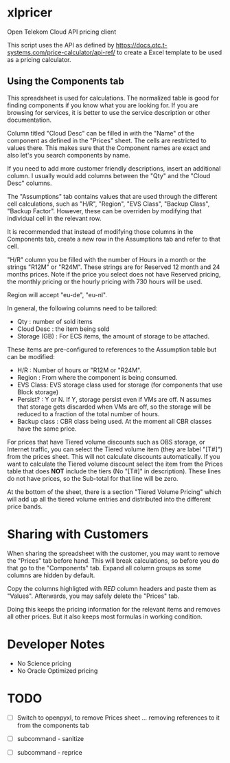 # xlpricer

Open Telekom Cloud API pricing client

This script uses the API as defined by https://docs.otc.t-systems.com/price-calculator/api-ref/
to create a Excel template to be used as a pricing calculator.

## Using the Components tab

This spreadsheet is used for calculations.  The normalized table
is good for finding components if you know what you are looking
for.  If you are browsing for services, it is better to use the
service description or other documentation.

Column titled "Cloud Desc" can be filled in with the "Name" of the
component as defined in the "Prices" sheet.  The cells are restricted
to values there.  This makes sure that the Component names are exact
and also let's you search components by name.

If you need to add more customer friendly descriptions, insert an
additional column.  I usually would add columns between the "Qty" and
the "Cloud Desc" columns.

The "Assumptions" tab contains values that are used through the
different cell calculations, such as "H/R", "Region", "EVS Class",
"Backup Class", "Backup Factor".  However, these can be overriden
by modifying that individual cell in the relevant row.

It is recommended that instead of modifying those columns in the
Components tab, create a new row in the Assumptions tab and refer
to that cell.

"H/R" column you be filled with the number of Hours in a month or
the strings "R12M" or "R24M".  These strings are for Reserved 12
month and 24 months prices.  Note if the price you select does
not have Reserved pricing, the monthly pricing or the hourly pricing
with 730 hours will be used.

Region will accept "eu-de", "eu-nl".

In general, the following columns need to be tailored:

- Qty : number of sold items
- Cloud Desc : the item being sold
- Storage (GB) : For ECS items, the amount of storage to be attached.

These items are pre-configured to references to the Assumption table
but can be modified:

- H/R : Number of hours or "R12M or "R24M".
- Region : From where the component is being consumed.
- EVS Class: EVS storage class used for storage (for components
  that use Block storage)
- Persist? : Y or N.  If Y, storage persist even if VMs are off.
  N assumes that storage gets discarded when VMs are off, so the
  storage will be reduced to a fraction of the total number of hours.
- Backup class : CBR class being used.  At the moment all CBR classes
  have the same price.

For prices that have Tiered volume discounts such as OBS storage, or
Internet traffic, you can select the Tiered volume item (they are
label "[T#]") from the prices sheet.  This will not calculate
discounts automatically.  If you want to calculate the Tiered volume
discount select the item from the Prices table that does **NOT**
include the tiers (No "[T#]" in description).  These lines do
not have prices, so the Sub-total for that line will be zero.

At the bottom of the sheet, there is a section "Tiered Volume Pricing"
which will add up all the tiered volume entries and distributed into
the different price bands.

# Sharing with Customers

When sharing the spreadsheet with the customer, you may want to remove
the "Prices" tab before hand.  This will break calculations, so
before you do that go to the "Components" tab.  Expand all column
groups as some columns are hidden by default.

Copy the columns highligted with *RED* column headers and paste them
as "Values".  Afterwards, you may safely delete the "Prices" tab.

Doing this keeps the pricing information for the relevant items
and removes all other prices.  But it also keeps most formulas
in working condition.

# Developer Notes

- No Science pricing
- No Oracle Optimized pricing

# TODO

- [ ] Switch to openpyxl, to remove Prices sheet ... removing references
  to it from the components tab
- [ ] subcommand - sanitize
- [ ] subcommand - reprice




